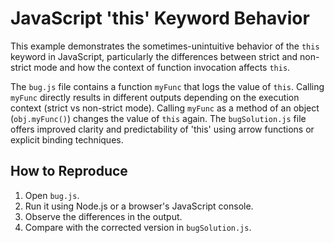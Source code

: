 # JavaScript 'this' Keyword Behavior
This example demonstrates the sometimes-unintuitive behavior of the `this` keyword in JavaScript, particularly the differences between strict and non-strict mode and how the context of function invocation affects `this`.

The `bug.js` file contains a function `myFunc` that logs the value of `this`. Calling `myFunc` directly results in different outputs depending on the execution context (strict vs non-strict mode). Calling `myFunc` as a method of an object (`obj.myFunc()`) changes the value of `this` again.  The `bugSolution.js` file offers improved clarity and predictability of 'this' using arrow functions or explicit binding techniques.

## How to Reproduce
1. Open `bug.js`.
2. Run it using Node.js or a browser's JavaScript console.
3. Observe the differences in the output.
4. Compare with the corrected version in `bugSolution.js`.